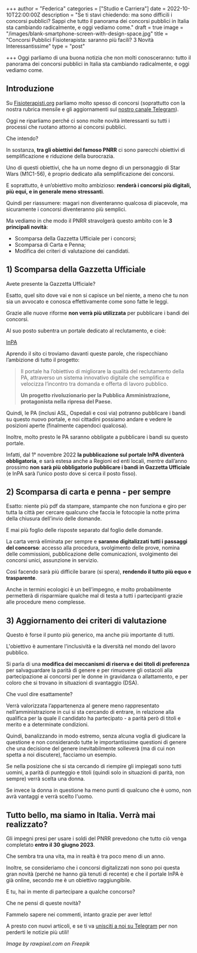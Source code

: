 +++
author = "Federica"
categories = ["Studio e Carriera"]
date = 2022-10-10T22:00:00Z
description = "Se ti stavi chiedendo: ma sono difficili i concorsi pubblici? Sappi che tutto il panorama dei concorsi pubblici in Italia sta cambiando radicalmente, e oggi vediamo come."
draft = true
image = "/images/blank-smartphone-screen-with-design-space.jpg"
title = "Concorsi Pubblici Fisioterapista: saranno più facili? 3 Novità Interessantissime"
type = "post"

+++
Oggi parliamo di una buona notizia che non molti conosceranno: tutto il panorama dei concorsi pubblici in Italia sta cambiando radicalmente, e oggi vediamo come.

## Introduzione

Su [Fisioterapisti.org](http://Fisioterapisti.org) parliamo molto spesso di concorsi (soprattutto con la nostra rubrica mensile e gli aggiornamenti sul [nostro canale Telegram](https://t.me/fisioterapisti_official)).

Oggi ne riparliamo perché ci sono molte novità interessanti su tutti i processi che ruotano attorno ai concorsi pubblici.

Che intendo?

In sostanza, **tra gli obiettivi del famoso PNRR** ci sono parecchi obiettivi di semplificazione e riduzione della burocrazia.

Uno di questi obiettivi, che ha un nome degno di un personaggio di Star Wars (M1C1-56), è proprio dedicato alla semplificazione dei concorsi.

E soprattutto, è un’obiettivo molto ambizioso: **renderà i concorsi più digitali, più equi, e in generale meno stressanti**.

Quindi per riassumere: magari non diventeranno qualcosa di piacevole, ma sicuramente i concorsi diventeranno più semplici.

Ma vediamo in che modo il PNRR stravolgerà questo ambito con le **3 principali novità**:

* Scomparsa della Gazzetta Ufficiale per i concorsi;
* Scomparsa di Carta e Penna;
* Modifica dei criteri di valutazione dei candidati.

## 1) Scomparsa della Gazzetta Ufficiale

Avete presente la Gazzetta Ufficiale?

Esatto, quel sito dove vai e non si capisce un bel niente, a meno che tu non sia un avvocato e conosca effettivamente come sono fatte le leggi.

Grazie alle nuove riforme **non verrà più utilizzata** per pubblicare i bandi dei concorsi.

Al suo posto subentra un portale dedicato al reclutamento, e cioè:

[InPA](https://www.inpa.gov.it/)

Aprendo il sito ci troviamo davanti queste parole, che rispecchiano l’ambizione di tutto il progetto:

> Il portale ha l’obiettivo di migliorare la qualità del reclutamento della PA, attraverso un sistema innovativo digitale che semplifica e velocizza l’incontro tra domanda e offerta di lavoro pubblico.
>
> **Un progetto rivoluzionario per la Pubblica Amministrazione, protagonista nella ripresa del Paese.**

Quindi, le PA (inclusi ASL, Ospedali e così via) potranno pubblicare i bandi su questo nuovo portale, e noi cittadini possiamo andare e vedere le posizioni aperte (finalmente capendoci qualcosa).

Inoltre, molto presto le PA saranno obbligate a pubblicare i bandi su questo portale.

Infatti, dal 1° novembre 2022 **la pubblicazione sul portale InPA diventerà obbligatoria**, e sarà estesa anche a Regioni ed enti locali, mentre dall’anno prossimo **non sarà più obbligatorio pubblicare i bandi in Gazzetta Ufficiale** (e InPA sarà l’unico posto dove si cerca il posto fisso).

## 2) Scomparsa di carta e penna - per sempre

Esatto: niente più pdf da stampare, stampante che non funziona e giro per tutta la città per cercare qualcuno che faccia le fotocopie la notte prima della chiusura dell’invio delle domande.

E mai più foglio delle risposte separato dal foglio delle domande.

La carta verrà eliminata per sempre e **saranno digitalizzati tutti i passaggi del concorso**: accesso alla procedura, svolgimento delle prove, nomina delle commissioni, pubblicazione delle comunicazioni, svolgimento dei concorsi unici, assunzione in servizio.

Così facendo sarà più difficile barare (si spera), **rendendo il tutto più equo e trasparente**.

Anche in termini ecologici è un bell’impegno, e molto probabilmente permetterà di risparmiare qualche mal di testa a tutti i partecipanti grazie alle procedure meno complesse.

## 3) Aggiornamento dei criteri di valutazione

Questo è forse il punto più generico, ma anche più importante di tutti.

L'obiettivo è aumentare l'inclusività e la diversità nel mondo del lavoro pubblico.

Si parla di una **modifica dei meccanismi di riserva e dei titoli di preferenza** per salvaguardare la parità di genere e per rimuovere gli ostacoli alla partecipazione ai concorsi per le donne in gravidanza o allattamento, e per coloro che si trovano in situazioni di svantaggio (DSA).

Che vuol dire esattamente?

Verrà valorizzata l’appartenenza al genere meno rappresentato nell’amministrazione in cui si sta cercando di entrare, in relazione alla qualifica per la quale il candidato ha partecipato - a parità però di titoli e merito e a determinate condizioni.

Quindi, banalizzando in modo estremo, senza alcuna voglia di giudicare la questione e non considerando tutte le importantissime questioni di genere che una decisione del genere inevitabilmente solleverà (ma di cui non spetta a noi discutere), facciamo un esempio.

Se nella posizione che si sta cercando di riempire gli impiegati sono tutti uomini, a parità di punteggio e titoli (quindi solo in situazioni di parità, non sempre) verrà scelta una donna.

Se invece la donna in questione ha meno punti di qualcuno che è uomo, non avrà vantaggi e verrà scelto l'uomo.

## Tutto bello, ma siamo in Italia. Verrà mai realizzato?

Gli impegni presi per usare i soldi del PNRR prevedono che tutto ciò venga completato **entro il 30 giugno 2023**.

Che sembra tra una vita, ma in realtà è tra poco meno di un anno.

Inoltre, se consideriamo che i concorsi digitalizzati non sono poi questa gran novità (perché ne hanno già tenuti di recente) e che il portale InPA è già online, secondo me è un obiettivo raggiungibile.

E tu, hai in mente di partecipare a qualche concorso?

Che ne pensi di queste novità?

Fammelo sapere nei commenti, intanto grazie per aver letto!

A presto con nuovi articoli, e se ti va [unisciti a noi su Telegram](https://t.me/fisioterapisti_official) per non perderti le notizie più utili!

_Image by rawpixel.com on Freepik_